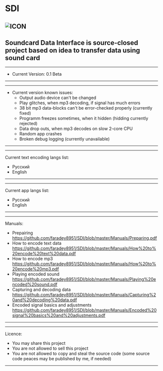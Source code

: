 # SDI 
![ICON](https://i112.fastpic.ru/big/2020/0527/15/8ee92ed9e628774e94b9de0538401315.png)
-----------------------------
Soundcard Data Interface is source-closed project based on idea to transfer data using sound card
-----------------------------

-----------------------------
* Current Version: 0.1 Beta
-----------------------------

-----------------------------
* Current version known issues:
  - Output audio device can't be
  changed
  - Play glitches, when mp3 decoding,
  if signal has much errors
  - 38 bit mp3 data-blocks can't be
  error-checked properly (currently fixed)
  - Programm freezes sometimes, when
  it hidden (hidding currently rejected)
  - Data drop outs, when mp3 decodes
  on slow 2-core CPU
  - Random app crashes
  - Broken debug logging (currently unavailable)
-----------------------------

-----------------------------
Current text encoding langs list:
- Русский
- English
-----------------------------

-----------------------------
Current app langs list:
- Русский
- English
-----------------------------

-----------------------------
Manuals:
- Prepairing https://github.com/faradey8951/SDI/blob/master/Manuals/Preparing.pdf
- How to encode text data https://github.com/faradey8951/SDI/blob/master/Manuals/How%20to%20encode%20text%20data.pdf
- How to encode mp3 https://github.com/faradey8951/SDI/blob/master/Manuals/How%20to%20encode%20mp3.pdf
- Playing encoded sound https://github.com/faradey8951/SDI/blob/master/Manuals/Playing%20encoded%20sound.pdf
- Capturing and decoding data https://github.com/faradey8951/SDI/blob/master/Manuals/Capturing%20and%20decoding%20data.pdf
- Encoded signal basics and adjustments https://github.com/faradey8951/SDI/blob/master/Manuals/Encoded%20signal%20basics%20and%20adjustments.pdf
-----------------------------

-----------------------------
Licence:
- You may share this project
- You are not allowed to sell this project
- You are not allowed to copy and steal the source code (some source code peaces may be published by me, if needed)
-----------------------------
